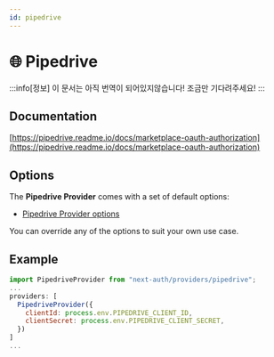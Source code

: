 ```yaml
---
id: pipedrive
---
```


# 🌐 Pipedrive

:::info[정보]
이 문서는 아직 번역이 되어있지않습니다! 조금만 기다려주세요!
:::

## Documentation[](https://next-auth.js.org/providers/pipedrive#documentation "Direct link to heading")

[https://pipedrive.readme.io/docs/marketplace-oauth-authorization](https://pipedrive.readme.io/docs/marketplace-oauth-authorization)

## Options[](https://next-auth.js.org/providers/pipedrive#options "Direct link to heading")

The **Pipedrive Provider** comes with a set of default options:

-   [Pipedrive Provider options](https://github.com/nextauthjs/next-auth/blob/v4/packages/next-auth/src/providers/pipedrive.ts)

You can override any of the options to suit your own use case.

## Example[](https://next-auth.js.org/providers/pipedrive#example "Direct link to heading")

```js
import PipedriveProvider from "next-auth/providers/pipedrive";
...
providers: [
  PipedriveProvider({
    clientId: process.env.PIPEDRIVE_CLIENT_ID,
    clientSecret: process.env.PIPEDRIVE_CLIENT_SECRET,
  })
]
...
```